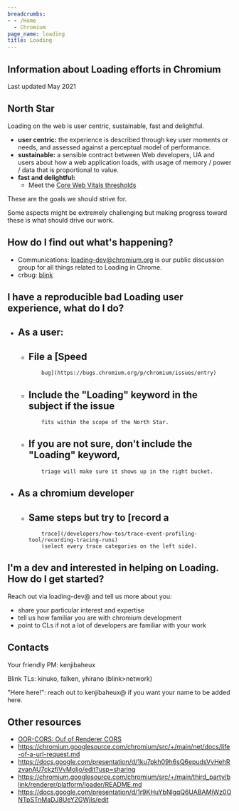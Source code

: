 ```yaml
---
breadcrumbs:
- - /Home
  - Chromium
page_name: loading
title: Loading
---
```


## Information about Loading efforts in Chromium

Last updated May 2021

## **North Star**

Loading on the web is user centric, sustainable, fast and delightful.

*   **user centric:** the experience is described through key user
            moments or needs, and assessed against a perceptual model of
            performance.
*   **sustainable:** a sensible contract between Web developers, UA and
            users about how a web application loads, with usage of memory /
            power / data that is proportional to value.
*   **fast and delightful:**
    *   Meet the [Core Web Vitals
                thresholds](https://web.dev/defining-core-web-vitals-thresholds/)

These are the goals we should strive for.

Some aspects might be extremely challenging but making progress toward these is
what should drive our work.

## How do I find out what's happening?

*   Communications: loading-dev@chromium.org is our public discussion
            group for all things related to Loading in Chrome.
*   crbug: [blink](https://bugs.chromium.org/p/chromium/issues/list)

## I have a reproducible bad Loading user experience, what do I do?

*   ## As a user:
    *   ## File a [Speed
                bug](https://bugs.chromium.org/p/chromium/issues/entry)
    *   ## Include the "Loading" keyword in the subject if the issue
                fits within the scope of the North Star.
    *   ## If you are not sure, don't include the "Loading" keyword,
                triage will make sure it shows up in the right bucket.
*   ## As a chromium developer
    *   ## Same steps but try to [record a
                trace](/developers/how-tos/trace-event-profiling-tool/recording-tracing-runs)
                (select every trace categories on the left side).

## I'm a dev and interested in helping on Loading. How do I get started?

Reach out via loading-dev@ and tell us more about you:

*   share your particular interest and expertise
*   tell us how familiar you are with chromium development
*   point to CLs if not a lot of developers are familiar with your work

## Contacts

Your friendly PM: kenjibaheux

Blink TLs: kinuko, falken, yhirano (blink&gt;network)

"Here here!": reach out to kenjibaheux@ if you want your name to be added here.

## Other resources

*   [OOR-CORS: Ouf of Renderer CORS](/Home/loading/oor-cors)
*   <https://chromium.googlesource.com/chromium/src/+/main/net/docs/life-of-a-url-request.md>
*   <https://docs.google.com/presentation/d/1ku7pkh09h6sQ6epudsVvHehRzvanAU7ckzfiVvMoljo/edit?usp=sharing>
*   <https://chromium.googlesource.com/chromium/src/+/main/third_party/blink/renderer/platform/loader/README.md>
*   <https://docs.google.com/presentation/d/1r9KHuYbNlgqQ6UABAMiWz0ONTpSTnMaDJ8UeYZGWjls/edit>